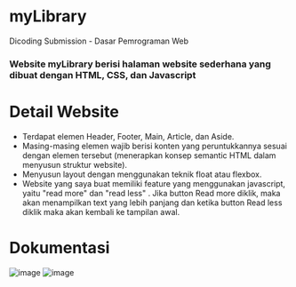 # myLibrary
Dicoding Submission - Dasar Pemrograman Web

### Website myLibrary berisi halaman website sederhana yang dibuat dengan HTML, CSS, dan Javascript

# Detail Website
- Terdapat elemen Header, Footer, Main, Article, dan Aside.
- Masing-masing elemen wajib berisi konten yang peruntukkannya sesuai dengan elemen tersebut (menerapkan konsep semantic HTML dalam menyusun struktur website).
- Menyusun layout dengan menggunakan teknik float atau flexbox.
- Website yang saya buat memiliki feature yang menggunakan javascript, yaitu "read more" dan "read less" . Jika button Read more diklik, maka akan menampilkan text yang lebih panjang dan ketika button Read less diklik maka akan kembali ke tampilan awal.

# Dokumentasi
![image](https://github.com/ReginaAyumi/myLibrary/assets/90667044/49d57c86-73ab-4297-a52f-65299d940a81)
![image](https://github.com/ReginaAyumi/myLibrary/assets/90667044/3404fea4-12dc-4e4f-af5c-2fc11a03de80)


